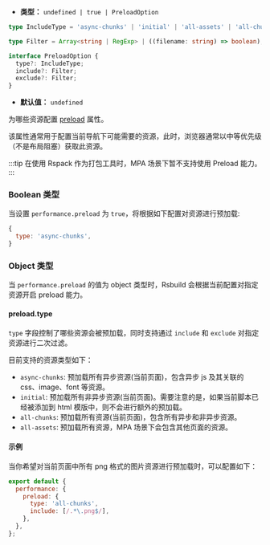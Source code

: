 - **类型：** `undefined | true | PreloadOption`

```ts
type IncludeType = 'async-chunks' | 'initial' | 'all-assets' | 'all-chunks';

type Filter = Array<string | RegExp> | ((filename: string) => boolean);

interface PreloadOption {
  type?: IncludeType;
  include?: Filter;
  exclude?: Filter;
}
```

- **默认值：** `undefined`

为哪些资源配置 [preload](https://developer.mozilla.org/en-US/docs/Web/HTML/Attributes/rel/preload) 属性。

该属性通常用于配置当前导航下可能需要的资源，此时，浏览器通常以中等优先级（不是布局阻塞）获取此资源。

:::tip
在使用 Rspack 作为打包工具时，MPA 场景下暂不支持使用 Preload 能力。
:::

### Boolean 类型

当设置 `performance.preload` 为 `true`，将根据如下配置对资源进行预加载:

```js
{
  type: 'async-chunks',
}
```

### Object 类型

当 `performance.preload` 的值为 object 类型时，Rsbuild 会根据当前配置对指定资源开启 preload 能力。

#### preload.type

`type` 字段控制了哪些资源会被预加载，同时支持通过 `include` 和 `exclude` 对指定资源进行二次过滤。

目前支持的资源类型如下：

- `async-chunks`: 预加载所有异步资源(当前页面)，包含异步 js 及其关联的 css、image、font 等资源。
- `initial`: 预加载所有非异步资源(当前页面)。需要注意的是，如果当前脚本已经被添加到 html 模版中，则不会进行额外的预加载。
- `all-chunks`: 预加载所有资源(当前页面)，包含所有异步和非异步资源。
- `all-assets`: 预加载所有资源，MPA 场景下会包含其他页面的资源。

#### 示例

当你希望对当前页面中所有 png 格式的图片资源进行预加载时，可以配置如下：

```js
export default {
  performance: {
    preload: {
      type: 'all-chunks',
      include: [/.*\.png$/],
    },
  },
};
```
